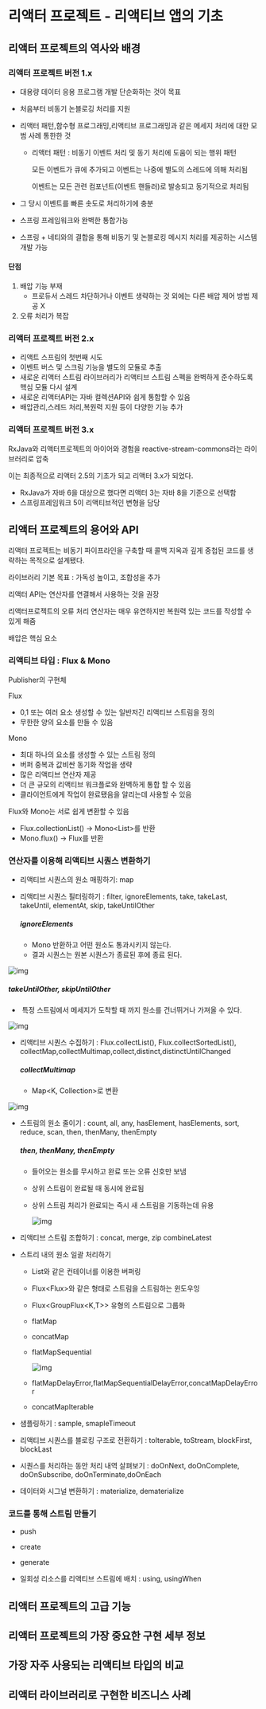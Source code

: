 # 리액터 프로젝트 - 리액티브 앱의 기초

## 리액터 프로젝트의 역사와 배경 

### 리액터 프로젝트 버전 1.x

- 대용량 데이터 응용 프로그램 개발 단순화하는 것이 목표

- 처음부터 비동기 논블로깅 처리를 지원

- 리액터 패턴,함수형 프로그래밍,리액티브 프로그래밍과 같은 메세지 처리에 대한 모범 사례 통한한 것

  - 리액터 패턴 : 비동기 이벤트 처리 및 동기 처리에 도움이 되는 행위 패턴

    모든 이벤트가 큐에 추가되고 이벤트는 나중에 별도의 스레드에 의해 처리됨

    이벤트는 모든 관련 컴포넌트(이벤트 핸들러)로 발송되고 동기적으로 처리됨

- 그 당시 이벤트를 빠른 솟도로 처리하기에 충분
- 스프링 프레임워크와 완벽한 통합가능
- 스프링 + 네티와의 결합을 통해 비동기 및 논블로킹 메시지 처리를 제공하는 시스템 개발 가능

#### 단점

1. 배압 기능 부재
   - 프로듀서 스레드 차단하거나 이벤트 생략하는 것 외에는 다른 배압 제어 방법 제공 X
2. 오류 처리가 복잡

### 리액터 프로젝트 버전 2.x

- 리액트 스프림의 첫번째 시도
- 이벤트 버스 및 스크림 기능을 별도의 모듈로 추출
- 새로운 리액터 스트림 라이브러리가 리액티브 스트림 스펙을 완벽하게 준수하도록 핵심 모듈 다시 설계
- 새로운 리액터API는 자바 컬렉션API와 쉽게 통합할 수 있음
- 배압관리,스레드 처리,복원력 지원 등이 다양한 기능 추가

### 리액터 프로젝트 버전 3.x

RxJava와 리액터프로젝트의 아이어와 경험을 reactive-stream-commons라는 라이브러리로 압축

이는 최종적으로 리액터 2.5의 기초가 되고 리액터 3.x가 되었다.

- RxJava가 자바 6을 대상으로 했다면 리액터 3는 자바 8을 기준으로 선택함
- 스프링프레임워크 5이 리액티브적인 변형을 담당

## 리액터 프로젝트의 용어와 API

리액터 프로젝트는 비동기 파이프라인을 구축할 때 콜백 지옥과 깊게 중첩된 코드를 생략하는 목적으로 설계됐다.

라이브러리 기본 목표 : 가독성 높이고, 조합성을 추가

리액터 API는 연산자를 연결해서 사용하는 것을 권장

리액터프로젝트의 오류 처리 연산자는 매우 유연하지만 복원력 있는 코드를 작성할 수 있게 해줌

배압은 핵심 요소

### 리액티브 타입 : Flux & Mono

Publisher의 구현체

Flux

- 0,1 또는 여러 요소 생성할 수 있는 일반저긴 리액티브 스트림을 정의
- 무한한 양의 요소를 만들 수 있음

Mono

- 최대 하나의 요소를 생성할 수 있는 스트림 정의
- 버퍼 중복과 값비싼 동기화 작업을 생략
- 많은 리액티브 연산자 제공
- 더 큰 규모의 리액티브 워크플로와 완벽하게 통합 할 수  있음
- 클라이언트에게 작업이 완료됐음을 알리는데 사용할 수 있음

Flux와 Mono는 서로 쉽게 변환할 수 있음

- Flux<T>.collectionList() -> Mono<List<T>>를 반환
- Mono<T>.flux() -> Flux<T>를 반환

### 연산자를 이용해 리액티브 시퀀스 변환하기

- 리액티브 시퀀스의 원소 매핑하기: map

- 리액티브 시퀀스 필터링하기 : filter, ignoreElements, take, takeLast, takeUntil, elementAt, skip, takeUntilOther

  ##### ignoreElements

  - Mono<T> 반환하고 어떤 원소도 통과시키지 않는다. 
  - 결과 시퀀스는 원본 시퀀스가 종료된 후에 종료 된다.

![img](https://projectreactor.io/docs/core/release/api/reactor/core/publisher/doc-files/marbles/ignoreElementsForMono.svg)

##### 	takeUntilOther, skipUntilOther

- ​	특정 스트림에서 메세지가 도착할 때 까지 원소를 건너뛰거나 가져올 수 있다.

![img](https://projectreactor.io/docs/core/release/api/reactor/core/publisher/doc-files/marbles/takeUntilOtherForMono.svg)

- 리액티브 시퀀스 수집하기 : Flux.collectList(), Flux.collectSortedList(), collectMap,collectMultimap,collect,distinct,distinctUntilChanged

  ##### collectMultimap

  - Map<K, Collection<T>>로 변환

![img](https://projectreactor.io/docs/core/release/api/reactor/core/publisher/doc-files/marbles/collectMultiMapWithKeyExtractor.svg)

- 스트림의 원소 줄이기 : count, all, any, hasElement, hasElements, sort, reduce, scan, then, thenMany, thenEmpty

  ##### then, thenMany, thenEmpty 

  - 들어오는 원소를 무시하고 완료 또는 오류 신호만 보냄

  - 상위 스트림이 완료될 때 동시에 완료됨

  - 상위 스트림 처리가 완료되는 즉시 새 스트림을 기동하는데 유용

    ![img](https://projectreactor.io/docs/core/release/api/reactor/core/publisher/doc-files/marbles/thenForFlux.svg)

- 리액티브 스트림 조합하기 : concat, merge, zip combineLatest

- 스트리 내의 원소 일괄 처리하기 

  - List와 같은 컨테이너를 이용한 버퍼링

  - Flux<Flux<T>>와 같은 형태로 스트림을 스트림하는 윈도우잉

  - Flux<GroupFlux<K,T>> 유형의 스트림으로 그룹화

  - flatMap

  - concatMap

  - flatMapSequential

    ![img](https://projectreactor.io/docs/core/release/api/reactor/core/publisher/doc-files/marbles/flatMapSequentialWithConcurrency.svg)

  - flatMapDelayError,flatMapSequentialDelayError,concatMapDelayError

  - concatMapIterable

- 샘플링하기 : sample, smapleTimeout

- 리액티브 시퀀스를 블로킹 구조로 전환하기 : toIterable, toStream, blockFirst, blockLast
- 시퀀스를 처리하는 동안 처리 내역 살펴보기 : doOnNext, doOnComplete, doOnSubscribe, doOnTerminate,doOnEach
- 데이터와 시그널 변환하기 : materialize, dematerialize

### 코드를 통해 스트림 만들기

- push
- create
- generate

- 일회성 리소스를 리액티브 스트림에 배치 : using, usingWhen

## 리액터 프로젝트의 고급 기능

## 리액터 프로젝트의 가장 중요한 구현 세부 정보

## 가장 자주 사용되는 리액티브 타입의 비교

## 리액터 라이브러리로 구현한 비즈니스 사례

